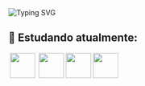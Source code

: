<img src="https://readme-typing-svg.demolab.com?font=Lora&weight=700&size=22&duration=4000&pause=1000&color=B81808&width=435&lines=Ol%C3%A1+Meu+nome+%C3%A9+Adryan+Maikel!" alt="Typing SVG" />
<!--   [![Typing SVG](https://readme-typing-svg.demolab.com?font=Lora&weight=700&size=22&duration=4000&pause=1000&color=B81808&center=true&width=435&lines=Ol%C3%A1+Meu+nome+%C3%A9+Adryan+Maikel!)](https://git.io/typing-svg) -->

<!--
**AdryanMaikel/AdryanMaikel** is a ✨ _special_ ✨ repository because its `README.md` (this file) appears on your GitHub profile.
Here are some ideas to get you started:

- 🔭 I’m currently working on ...
- 🌱 I’m currently learning ...
- 👯 I’m looking to collaborate on ...
- 🤔 I’m looking for help with ...
- 💬 Ask me about ...
- 📫 How to reach me: ...
- 😄 Pronouns: ...
- ⚡ Fun fact: ...
-->

## 🔧 Estudando atualmente: 
<div style="display: inline">
  <img width="50" height="50" hspace="3" src="https://img.icons8.com/?size=80&id=lXPUSRCongH1&format=png"/>
  <img width="50" height="50" hspace="0" src="https://upload.wikimedia.org/wikipedia/commons/thumb/6/6a/JavaScript-logo.png/600px-JavaScript-logo.png?20120221235433"/>
  <img width="50" height="50" src="https://www.w3.org/html/logo/downloads/HTML5_Badge_512.png"/>
  <img width="50" height="50" hspace ="-5" src="https://upload.wikimedia.org/wikipedia/commons/thumb/6/62/CSS3_logo.svg/512px-CSS3_logo.svg.png?20210705212817"/>
  
</div>


